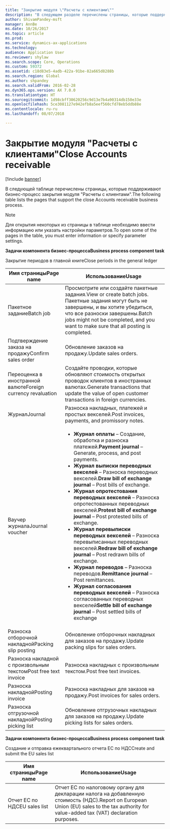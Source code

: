 ```yaml
---
title: "Закрытие модуля \"Расчеты с клиентами\""
description: "В следующем разделе перечислены страницы, которые поддерживают бизнес-процесс закрытия модуля \"Расчеты с клиентами\"."
author: ShivamPandey-msft
manager: AnnBe
ms.date: 10/26/2017
ms.topic: article
ms.prod: 
ms.service: dynamics-ax-applications
ms.technology: 
audience: Application User
ms.reviewer: shylaw
ms.search.scope: Core, Operations
ms.custom: 59372
ms.assetid: c18d83e5-4adb-422a-91be-82a665d8288b
ms.search.region: Global
ms.author: shpandey
ms.search.validFrom: 2016-02-28
ms.dyn365.ops.version: AX 7.0.0
ms.translationtype: HT
ms.sourcegitcommit: 1d98cbff30620256c9d13e7b4a90314db150e33e
ms.openlocfilehash: 5ce3081127e942efb8a5eef560cfd78eb5ddb88e
ms.contentlocale: ru-ru
ms.lasthandoff: 08/07/2018

---
```


# <a name="close-accounts-receivable"></a><span data-ttu-id="50d84-103">Закрытие модуля "Расчеты с клиентами"</span><span class="sxs-lookup"><span data-stu-id="50d84-103">Close Accounts receivable</span></span>

[!include [banner](../includes/banner.md)]

<span data-ttu-id="50d84-104">В следующей таблице перечислены страницы, которые поддерживают бизнес-процесс закрытия модуля "Расчеты с клиентами".</span><span class="sxs-lookup"><span data-stu-id="50d84-104">The following table lists the pages that support the close Accounts receivable business process.</span></span>

> [!NOTE] 
> <span data-ttu-id="50d84-105">Для открытия некоторых из страницы в таблице необходимо ввести информацию или указать настройки параметров.</span><span class="sxs-lookup"><span data-stu-id="50d84-105">To open some of the pages in the table, you must enter information or specify parameter settings.</span></span>

<span data-ttu-id="50d84-106">**Задачи компонента бизнес-процесса**</span><span class="sxs-lookup"><span data-stu-id="50d84-106">**Business process component task**</span></span>                   

<span data-ttu-id="50d84-107">Закрытие периодов в главной книге</span><span class="sxs-lookup"><span data-stu-id="50d84-107">Close periods in the general ledger</span></span>

| <span data-ttu-id="50d84-108">Имя страницы</span><span class="sxs-lookup"><span data-stu-id="50d84-108">Page name</span></span>                            | <span data-ttu-id="50d84-109">Использование</span><span class="sxs-lookup"><span data-stu-id="50d84-109">Usage</span></span>                                                                                      |
|--------------------------------------|--------------------------------------------------------------------------------------------|
|<span data-ttu-id="50d84-110">Пакетное задание</span><span class="sxs-lookup"><span data-stu-id="50d84-110">Batch job</span></span>                             | <span data-ttu-id="50d84-111">Просмотрите или создайте пакетные задания.</span><span class="sxs-lookup"><span data-stu-id="50d84-111">View or create batch jobs.</span></span> <span data-ttu-id="50d84-112">Пакетные задания могут быть не завершены, и вы хотите убедиться, что все разноски завершены.</span><span class="sxs-lookup"><span data-stu-id="50d84-112">Batch jobs might not be completed, and you want to make sure that all posting is completed.</span></span>                                                                                                               |
|<span data-ttu-id="50d84-113">Подтверждение заказа на продажу</span><span class="sxs-lookup"><span data-stu-id="50d84-113">Confirm sales order</span></span>                   | <span data-ttu-id="50d84-114">Обновление заказов на продажу.</span><span class="sxs-lookup"><span data-stu-id="50d84-114">Update sales orders.</span></span>                                                                       |
|<span data-ttu-id="50d84-115">Переоценка в иностранной валюте</span><span class="sxs-lookup"><span data-stu-id="50d84-115">Foreign currency revaluation</span></span>          | <span data-ttu-id="50d84-116">Создайте проводки, которые обновляют стоимость открытых проводок клиентов в иностранных валютах.</span><span class="sxs-lookup"><span data-stu-id="50d84-116">Generate transactions that update the value of open customer transactions in foreign currencies.</span></span>                                                                                                                         |
| <span data-ttu-id="50d84-117">Журнал</span><span class="sxs-lookup"><span data-stu-id="50d84-117">Journal</span></span>                              | <span data-ttu-id="50d84-118">Разноска накладных, платежей и простых векселей.</span><span class="sxs-lookup"><span data-stu-id="50d84-118">Post invoices, payments, and promissory notes.</span></span>                                             |
| <span data-ttu-id="50d84-119">Ваучер журнала</span><span class="sxs-lookup"><span data-stu-id="50d84-119">Journal voucher</span></span>                      |<ul><li><span data-ttu-id="50d84-120">**Журнал оплаты** – Создание, обработка и разноска платежей.</span><span class="sxs-lookup"><span data-stu-id="50d84-120">**Payment journal** – Generate, process, and post payments.</span></span></li><li><span data-ttu-id="50d84-121">**Журнал выписки переводных векселей** – Разноска переводных векселей.</span><span class="sxs-lookup"><span data-stu-id="50d84-121">**Draw bill of exchange journal** – Post bills of exchange.</span></span></li><li><span data-ttu-id="50d84-122">**Журнал опротестования переводных векселей** – Разноска опротестованных переводных векселей.</span><span class="sxs-lookup"><span data-stu-id="50d84-122">**Protest bill of exchange journal** – Post protested bills of exchange.</span></span></li><li><span data-ttu-id="50d84-123">**Журнал перевыписки переводных векселей** – Разноска перевыписанных переводных векселей.</span><span class="sxs-lookup"><span data-stu-id="50d84-123">**Redraw bill of exchange journal** – Post redrawn bills of exchange.</span></span></li><li><span data-ttu-id="50d84-124">**Журнал переводов** – Разноска переводов.</span><span class="sxs-lookup"><span data-stu-id="50d84-124">**Remittance journal** – Post remittances.</span></span></li><li><span data-ttu-id="50d84-125">**Журнал согласования переводных векселей** – Разноска согласованных переводных векселей</span><span class="sxs-lookup"><span data-stu-id="50d84-125">**Settle bill of exchange journal** – Post settled bills of exchange</span></span></li></ul>                   |
| <span data-ttu-id="50d84-126">Разноска отборочной накладной</span><span class="sxs-lookup"><span data-stu-id="50d84-126">Packing slip posting</span></span>                 | <span data-ttu-id="50d84-127">Обновление отборочных накладных для заказов на продажу.</span><span class="sxs-lookup"><span data-stu-id="50d84-127">Update packing slips for sales orders.</span></span>                                                     |
| <span data-ttu-id="50d84-128">Разноска накладной с произвольным текстом</span><span class="sxs-lookup"><span data-stu-id="50d84-128">Post free text invoice</span></span>               | <span data-ttu-id="50d84-129">Разноска накладных с произвольным текстом.</span><span class="sxs-lookup"><span data-stu-id="50d84-129">Post free text invoices.</span></span>                                                                   |
| <span data-ttu-id="50d84-130">Разноска накладной</span><span class="sxs-lookup"><span data-stu-id="50d84-130">Posting invoice</span></span>                      | <span data-ttu-id="50d84-131">Разноска накладных для заказов на продажу.</span><span class="sxs-lookup"><span data-stu-id="50d84-131">Post invoices for sales orders.</span></span>                                                            |
| <span data-ttu-id="50d84-132">Разноска отгрузочной накладной</span><span class="sxs-lookup"><span data-stu-id="50d84-132">Posting picking list</span></span>                 |<span data-ttu-id="50d84-133">Обновление отгрузочных накладных для заказов на продажу.</span><span class="sxs-lookup"><span data-stu-id="50d84-133">Update picking lists for sales orders.</span></span>                                                      |

<span data-ttu-id="50d84-134">**Задачи компонента бизнес-процесса**</span><span class="sxs-lookup"><span data-stu-id="50d84-134">**Business process component task**</span></span>   

<span data-ttu-id="50d84-135">Создание и отправка ежеквартального отчета ЕС по НДС</span><span class="sxs-lookup"><span data-stu-id="50d84-135">Create and submit the EU sales list</span></span>

| <span data-ttu-id="50d84-136">Имя страницы</span><span class="sxs-lookup"><span data-stu-id="50d84-136">Page name</span></span>                            | <span data-ttu-id="50d84-137">Использование</span><span class="sxs-lookup"><span data-stu-id="50d84-137">Usage</span></span>                                                                                      |
|--------------------------------------|--------------------------------------------------------------------------------------------|
|<span data-ttu-id="50d84-138">Отчет ЕС по НДС</span><span class="sxs-lookup"><span data-stu-id="50d84-138">EU sales list</span></span>                         | <span data-ttu-id="50d84-139">Отчет ЕС по налоговому органу для декларации налога на добавленную стоимость (НДС).</span><span class="sxs-lookup"><span data-stu-id="50d84-139">Report on European Union (EU) sales to the tax authority for value-added tax (VAT) declaration purposes.</span></span>                                                                                                                           |








